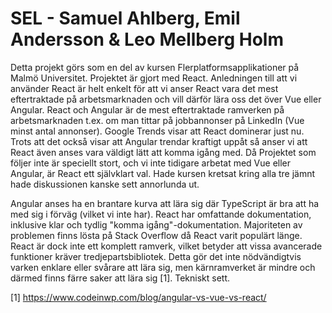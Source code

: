 # SEL - Samuel Ahlberg, Emil Andersson & Leo Mellberg Holm

Detta projekt görs som en del av kursen Flerplatformsapplikationer på Malmö Universitet. Projektet är gjort med React. Anledningen till att vi använder React
är helt enkelt för att vi anser React vara det mest eftertraktade på arbetsmarknaden och vill därför lära oss det över Vue eller Angular. React och Angular är
de mest eftertraktade ramverken på arbetsmarknaden t.ex. om man tittar på jobbannonser på LinkedIn (Vue minst antal annonser). Google Trends visar att React dominerar just nu. 
Trots att det också visar att Angular trendar kraftigt uppåt så anser vi att React även anses vara väldigt lätt att komma igång med. Då Projektet som 
följer inte är speciellt stort, och vi inte tidigare arbetat med Vue eller Angular, är React ett självklart val. Hade kursen kretsat kring alla tre jämnt
hade diskussionen kanske sett annorlunda ut. 

Angular anses ha en brantare kurva att lära sig där TypeScript är bra att ha med sig i förväg (vilket vi inte har). 
React har omfattande dokumentation, inklusive klar och tydlig "komma igång"-dokumentation. Majoriteten av problemen finns lösta på Stack Overflow då React varit populärt länge.
React är dock inte ett komplett ramverk, vilket betyder att vissa avancerade funktioner kräver tredjepartsbibliotek. Detta gör det inte nödvändigtvis varken enklare eller svårare att lära sig,
men kärnramverket är mindre och därmed finns färre saker att lära sig [1]. Tekniskt sett. 

[1] https://www.codeinwp.com/blog/angular-vs-vue-vs-react/ 
    